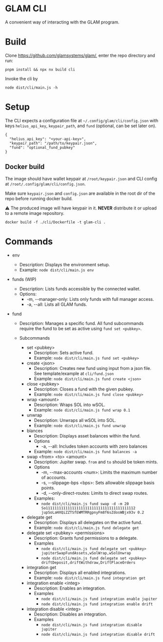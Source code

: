 # GLAM CLI

A convenient way of interacting with the GLAM program.

# Build

Clone https://github.com/glamsystems/glam/, enter the repo directory and run:

```
pnpm install && npx nx build cli
```

Invoke the cli by

```
node dist/cli/main.js -h
```

# Setup

The CLI expects a configuration file at `~/.config/glam/cli/config.json` with keys `helius_api_key`, `keypair_path`, and `fund` (optional, can be set later on).

```
{
  "helius_api_key": "<your-api-key>",
  "keypair_path": "/path/to/keypair.json",
  "fund": "optional_fund_pubkey"
}
```

## Docker build

The image should have wallet keypair at `/root/keypair.json` and CLI config at `/root/.config/glam/cli/config.json`.

Make sure `keypair.json` and `config.json` are available in the root dir of the repo before running docker build.

⚠️ The produced image will have keypair in it. **NEVER** distribute it or upload to a remote image repository.

```
docker build -f ./cli/Dockerfile -t glam-cli .
```

# Commands

- env

  - Description: Displays the environment setup.
  - Example: `node dist/cli/main.js env`

- funds (WIP)

  - Description: Lists funds accessible by the connected wallet.
  - Options:
    - -m, --manager-only: Lists only funds with full manager access.
    - -a, --all: Lists all GLAM funds.

- fund

  - Description: Manages a specific fund. All fund subcommands require the fund to be set as active using `fund set <pubkey>`.
  - Subcommands

    - set \<pubkey>
      - Description: Sets active fund.
      - Example: `node dist/cli/main.js fund set <pubkey>`
    - create \<json>
      - Description: Creates new fund using input from a json file. See template/example at `cli/fund.json`
      - Example: `node dist/cli/main.js fund create <json>`
    - close \<pubkey>
      - Description: Closes a fund with the given pubkey.
      - Example: `node dist/cli/main.js fund close <pubkey>`
    - wrap \<amount>
      - Description: Wraps SOL into wSOL.
      - Example: `node dist/cli/main.js fund wrap 0.1`
    - unwrap
      - Description: Unwraps all wSOL into SOL.
      - Example: `node dist/cli/main.js fund unwrap`
    - blances
      - Description: Displays asset balances within the fund.
      - Options
        - -a, --all: Includes token accounts with zero balances
      - Example: `node dist/cli/main.js fund balances -a`
    - swap \<from> \<to> \<amount>
      - Description: Jupiter swap. `from` and `to` should be token mints.
      - Options
        - -m, --max-accounts \<num>: Limits the maximum number of accounts.
        - -s, --slippage-bps \<bps>: Sets allowable slippage basis points.
        - -d, --only-direct-routes: Limits to direct swap routes.
      - Examples:
        - `node dist/cli/main.js fund swap -d -m 20 So11111111111111111111111111111111111111112 jupSoLaHXQiZZTSfEWMTRRgpnyFm8f6sZdosWBjx93v 0.2`
    - delegate get
      - Description: Displays all delegates on the active fund.
      - Example: `node dist/cli/main.js fund delegate get`
    - delegate set \<pubkey> \<permissions>
      - Description: Grants fund permissions to a delegate.
      - Examples
        - `node dist/cli/main.js fund delegate set <pubkey> jupiterSwapFundAssets,wSolWrap,wSolUnwrap`
        - `node dist/cli/main.js fund delegate set <pubkey> driftDeposit,driftWithdraw,DriftPlaceOrders`
    - integration get
      - Description: Displays all enabled integrations.
      - Example: `node dist/cli/main.js fund integration get`
    - integration enable \<integ>
      - Description: Enables an integration.
      - Examples
        - `node dist/cli/main.js fund integration enable jupiter`
        - `node dist/cli/main.js fund integration enable drift`
    - integration disable \<integ>
      - Description: Disables an integration.
      - Examples
        - `node dist/cli/main.js fund integration disable jupiter`
        - `node dist/cli/main.js fund integration disable drift`
